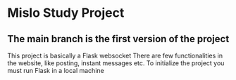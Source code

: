 # Mislo Study Project
## The main branch is the first version of the project
This project is basically a Flask websocket
There are few functionalities in the website, like posting, instant messages etc.
To initialize the project you must run Flask in a local machine 
